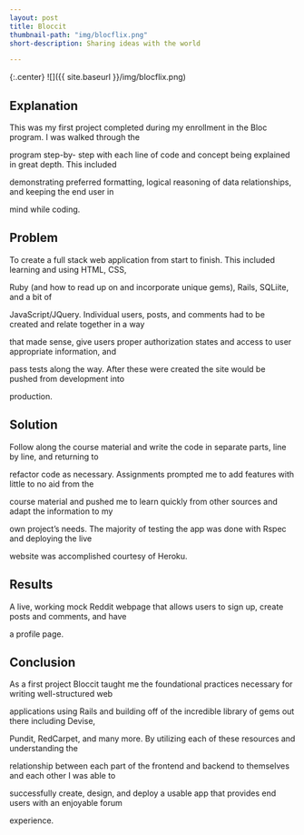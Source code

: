 ```yaml
---
layout: post
title: Bloccit
thumbnail-path: "img/blocflix.png"
short-description: Sharing ideas with the world

---
```


{:.center}
![]({{ site.baseurl }}/img/blocflix.png)

## Explanation

This was my first project completed during my enrollment in the Bloc program. I was walked through the

program step-by- step with each line of code and concept being explained in great depth. This included

demonstrating preferred formatting, logical reasoning of data relationships, and keeping the end user in

mind while coding.
## Problem

To create a full stack web application from start to finish. This included learning and using HTML, CSS,

Ruby (and how to read up on and incorporate unique gems), Rails, SQLiite, and a bit of

JavaScript/JQuery. Individual users, posts, and comments had to be created and relate together in a way

that made sense, give users proper authorization states and access to user appropriate information, and

pass tests along the way. After these were created the site would be pushed from development into

production.
## Solution

Follow along the course material and write the code in separate parts, line by line, and returning to

refactor code as necessary. Assignments prompted me to add features with little to no aid from the

course material and pushed me to learn quickly from other sources and adapt the information to my

own project’s needs. The majority of testing the app was done with Rspec and deploying the live

website was accomplished courtesy of Heroku.
## Results


A live, working mock Reddit webpage that allows users to sign up, create posts and comments, and have

a profile page.

## Conclusion

As a first project Bloccit taught me the foundational practices necessary for writing well-structured web

applications using Rails and building off of the incredible library of gems out there including Devise,

Pundit, RedCarpet, and many more. By utilizing each of these resources and understanding the

relationship between each part of the frontend and backend to themselves and each other I was able to

successfully create, design, and deploy a usable app that provides end users with an enjoyable forum

experience.
